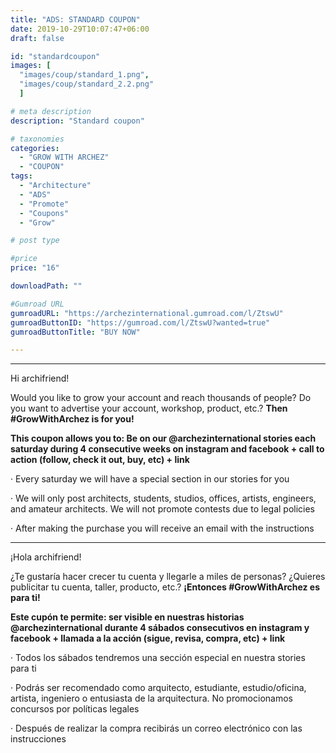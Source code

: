 ```yaml
---
title: "ADS: STANDARD COUPON"
date: 2019-10-29T10:07:47+06:00
draft: false

id: "standardcoupon"
images: [
  "images/coup/standard_1.png",
  "images/coup/standard_2.2.png"
  ]

# meta description
description: "Standard coupon"

# taxonomies
categories:
  - "GROW WITH ARCHEZ"
  - "COUPON"
tags:
  - "Architecture"
  - "ADS"
  - "Promote"
  - "Coupons"
  - "Grow"

# post type

#price
price: "16"

downloadPath: ""

#Gumroad URL
gumroadURL: "https://archezinternational.gumroad.com/l/ZtswU"
gumroadButtonID: "https://gumroad.com/l/ZtswU?wanted=true"
gumroadButtonTitle: "BUY NOW"

---
```


___

Hi archifriend!

Would you like to grow your account and reach thousands of people? Do you want to advertise your account, workshop, product, etc.? **Then #GrowWithArchez is for you!**

**This coupon allows you to: Be on our @archezinternational stories each saturday during 4 consecutive weeks on instagram and facebook + call to action (follow, check it out, buy, etc) + link**

· Every saturday we will have a special section in our stories for you

· We will only post architects, students, studios, offices, artists, engineers, and amateur architects. We will not promote contests due to legal policies

· After making the purchase you will receive an email with the instructions

_____

¡Hola archifriend!

¿Te gustaría hacer crecer tu cuenta y llegarle a miles de personas? ¿Quieres publicitar tu cuenta, taller, producto, etc.? **¡Entonces #GrowWithArchez es para ti!**

**Este cupón te permite: ser visible en nuestras historias @archezinternational durante 4 sábados consecutivos en instagram y facebook + llamada a la acción (sigue, revisa, compra, etc) + link**

· Todos los sábados tendremos una sección especial en nuestra stories para ti

· Podrás ser recomendado como arquitecto, estudiante, estudio/oficina, artista, ingeniero o entusiasta de la arquitectura. No promocionamos concursos por políticas legales

· Después de realizar la compra recibirás un correo electrónico con las instrucciones